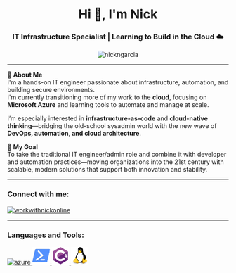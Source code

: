 <h1 align="center">Hi 👋, I'm Nick</h1>
<h3 align="center">IT Infrastructure Specialist | Learning to Build in the Cloud ☁️</h3>

<p align="center">
  <img src="https://komarev.com/ghpvc/?username=nickngarcia&label=Profile%20views&color=0e75b6&style=flat" alt="nickngarcia" />
</p>

---

🔧 **About Me**  
I'm a hands-on IT engineer passionate about infrastructure, automation, and building secure environments.  
I'm currently transitioning more of my work to the **cloud**, focusing on **Microsoft Azure** and learning tools to automate and manage at scale.

I’m especially interested in **infrastructure-as-code** and **cloud-native thinking**—bridging the old-school sysadmin world with the new wave of **DevOps, automation, and cloud architecture**.

🚀 **My Goal**  
To take the traditional IT engineer/admin role and combine it with developer and automation practices—moving organizations into the 21st century with scalable, modern solutions that support both innovation and stability.

---

<h3 align="left">Connect with me:</h3>
<p align="left">
  <a href="https://linkedin.com/in/workwithnickonline" target="blank">
    <img align="center" src="https://raw.githubusercontent.com/rahuldkjain/github-profile-readme-generator/master/src/images/icons/Social/linked-in-alt.svg" alt="workwithnickonline" height="30" width="40" />
  </a>
</p>

---

<h3 align="left">Languages and Tools:</h3>
<p align="left">
  <a href="https://azure.microsoft.com/" target="_blank" rel="noreferrer">
    <img src="https://www.vectorlogo.zone/logos/microsoft_azure/microsoft_azure-icon.svg" alt="azure" width="40" height="40"/>
  </a>
  <a href="https://learn.microsoft.com/en-us/powershell/" target="_blank" rel="noreferrer">
    <img src="https://raw.githubusercontent.com/devicons/devicon/master/icons/powershell/powershell-original.svg" alt="powershell" width="40" height="40"/>
  </a>
  <a href="https://docs.microsoft.com/en-us/dotnet/csharp/" target="_blank" rel="noreferrer">
    <img src="https://raw.githubusercontent.com/devicons/devicon/master/icons/csharp/csharp-original.svg" alt="csharp" width="40" height="40"/>
  </a>
  <a href="https://www.linux.org/" target="_blank" rel="noreferrer">
    <img src="https://raw.githubusercontent.com/devicons/devicon/master/icons/linux/linux-original.svg" alt="linux" width="40" height="40"/>
  </a>
</p>
